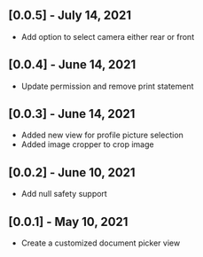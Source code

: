 ## [0.0.5] - July 14, 2021

* Add option to select camera either rear or front

## [0.0.4] - June 14, 2021

* Update permission and remove print statement

## [0.0.3] - June 14, 2021

* Added new view for profile picture selection
* Added image cropper to crop image

## [0.0.2] - June 10, 2021

* Add null safety support

## [0.0.1] - May 10, 2021

* Create a customized document picker view

